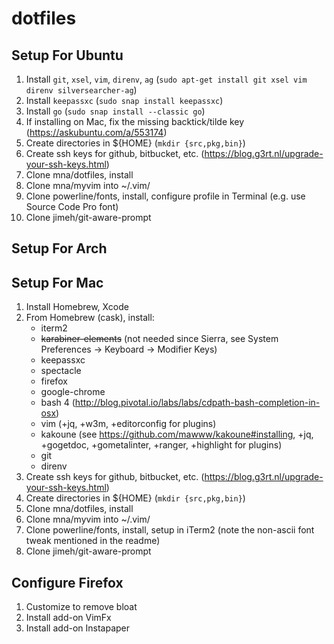 # dotfiles

## Setup For Ubuntu

1. Install `git`, `xsel`, `vim`, `direnv`, `ag` (`sudo apt-get install git xsel vim direnv silversearcher-ag`)
2. Install `keepassxc` (`sudo snap install keepassxc`)
3. Install `go` (`sudo snap install --classic go`)
4. If installing on Mac, fix the missing backtick/tilde key (https://askubuntu.com/a/553174)
5. Create directories in ${HOME} (`mkdir {src,pkg,bin}`)
6. Create ssh keys for github, bitbucket, etc. (https://blog.g3rt.nl/upgrade-your-ssh-keys.html)
7. Clone mna/dotfiles, install
8. Clone mna/myvim into ~/.vim/
9. Clone powerline/fonts, install, configure profile in Terminal (e.g. use Source Code Pro font)
10. Clone jimeh/git-aware-prompt

## Setup For Arch

## Setup For Mac

1. Install Homebrew, Xcode
2. From Homebrew (cask), install:
    - iterm2
    - ~~karabiner-elements~~ (not needed since Sierra, see System Preferences -> Keyboard -> Modifier Keys)
    - keepassxc
    - spectacle
    - firefox
    - google-chrome
    - bash 4 (http://blog.pivotal.io/labs/labs/cdpath-bash-completion-in-osx)
    - vim (+jq, +w3m, +editorconfig for plugins)
    - kakoune (see https://github.com/mawww/kakoune#installing, +jq, +gogetdoc, +gometalinter, +ranger, +highlight for plugins)
    - git
    - direnv
3. Create ssh keys for github, bitbucket, etc. (https://blog.g3rt.nl/upgrade-your-ssh-keys.html)
4. Create directories in ${HOME} (`mkdir {src,pkg,bin}`)
5. Clone mna/dotfiles, install
6. Clone mna/myvim into ~/.vim/
7. Clone powerline/fonts, install, setup in iTerm2 (note the non-ascii font tweak mentioned in the readme)
8. Clone jimeh/git-aware-prompt

## Configure Firefox

1. Customize to remove bloat
2. Install add-on VimFx
3. Install add-on Instapaper

